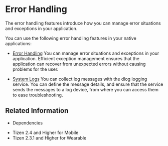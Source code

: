 # Error Handling


The error handling features introduce how you can manage error situations and exceptions in your application.

You can use the following error handling features in your native applications:

- [Error Handling](error-handling.md)
You can manage error situations and exceptions in your application. Efficient exception management ensures that the application can recover from unexpected errors without causing problems for the user.

- [System Logs](system-logs.md)
You can collect log messages with the dlog logging service. You can define the message details, and ensure that the service sends the messages to a log device, from where you can access them to ease troubleshooting.

## Related Information
* Dependencies
 - Tizen 2.4 and Higher for Mobile
 - Tizen 2.3.1 and Higher for Wearable
